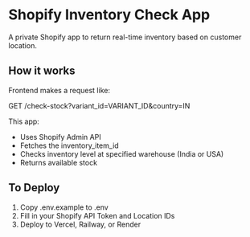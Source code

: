 # Shopify Inventory Check App

A private Shopify app to return real-time inventory based on customer location.

## How it works

Frontend makes a request like:

GET /check-stock?variant_id=VARIANT_ID&country=IN

This app:
- Uses Shopify Admin API
- Fetches the inventory_item_id
- Checks inventory level at specified warehouse (India or USA)
- Returns available stock

## To Deploy

1. Copy .env.example to .env
2. Fill in your Shopify API Token and Location IDs
3. Deploy to Vercel, Railway, or Render
